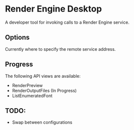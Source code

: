 # Render Engine Desktop
A developer tool for invoking calls to a Render Engine service.

## Options
Currently where to specify the remote service address.
## Progress
The following API views are available:
* RenderPreview
* RenderOutputFiles (In Progress)
* ListEnumeratedFont

## TODO:
* Swap between configurations